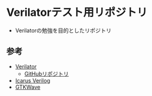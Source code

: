 # Verilatorテスト用リポジトリ

* Verilatorの勉強を目的としたリポジトリ

## 参考

* [Verilator](https://www.veripool.org/verilator/)
  * [GitHubリポジトリ](https://github.com/verilator/verilator)
* [Icarus Verilog](http://iverilog.icarus.com/)
* [GTKWave](https://gtkwave.sourceforge.net/)
